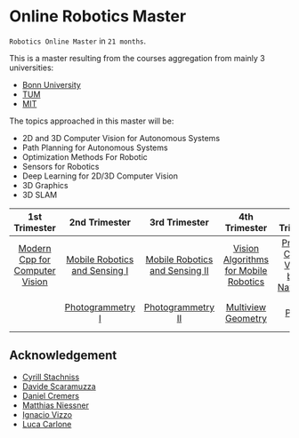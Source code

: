 # Online Robotics Master

`Robotics Online Master` in `21 months`.

This is a master resulting from the courses aggregation from mainly 3 universities:
- [Bonn University](https://www.uni-bonn.de/en/university)
- [TUM](https://www.tum.de/en/)
- [MIT](https://www.mit.edu/)

The topics approached in this master will be:
- 2D and 3D Computer Vision for Autonomous Systems
- Path Planning for Autonomous Systems
- Optimization Methods For Robotic
- Sensors for Robotics
- Deep Learning for 2D/3D Computer Vision
- 3D Graphics
- 3D SLAM


|1st Trimester |2nd Trimester|3rd Trimester|4th Trimester| 5th Trimester| 6th Trimester| 7th Semester|
| :---:   | :---: | :---: |:---: |:---: |:---:|:---:|
| [Modern Cpp for Computer Vision](https://www.ipb.uni-bonn.de/teaching/cpp-2020/) | [Mobile Robotics and Sensing I](https://www.ipb.uni-bonn.de/msr1-2020/)   | [Mobile Robotics and Sensing II](https://www.ipb.uni-bonn.de/msr2-2020/)   | [Vision Algorithms for Mobile Robotics](https://rpg.ifi.uzh.ch/teaching.html)| [Practical Course: Vision-based Navigation](https://cvg.cit.tum.de/teaching/ws2020/visnav_ws2020#lectures)|[3D Scanning and Motion Capture](https://www.cs.cit.tum.de/cg/teaching/winter-term-2122/3d-scanning-motion-capture/) | [Visual Navigation for Autonomous Vehicles](https://vnav.mit.edu/)|
| |[Photogrammetry I](https://www.ipb.uni-bonn.de/photo12-2021/) | [Photogrammetry II](https://www.ipb.uni-bonn.de/photo12-2021/)| [Multiview Geometry](https://cvg.cit.tum.de/teaching/ss2019/mvg2019)| [Project](https://cvg.cit.tum.de/teaching/ws2021/visnav_ws2021)| [Deep Learning Specialization](https://www.coursera.org/specializations/deep-learning) | [Deep Learning Specialization](https://www.coursera.org/specializations/deep-learning) |


## Acknowledgement 

- [Cyrill Stachniss](https://www.linkedin.com/in/cyrill-stachniss-736233173/)
- [Davide Scaramuzza](https://rpg.ifi.uzh.ch/people_scaramuzza.html)
- [Daniel Cremers](https://cvg.cit.tum.de/members/cremers)
- [Matthias Niessner](https://www.cs.cit.tum.de/cg/people/niessner/)
- [Ignacio Vizzo](https://github.com/nachovizzo)
- [Luca Carlone](https://lucacarlone.mit.edu/)

